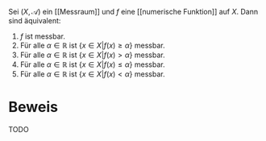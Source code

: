 Sei $(X, \mathcal{A})$ ein [[Messraum]] und $f$ eine [[numerische Funktion]] auf $X$. Dann sind äquivalent:

1. $f$ ist messbar.
2. Für alle $\alpha \in \mathbb{R}$ ist $\{x \in X | f(x) \geq \alpha\}$ messbar.
3. Für alle $\alpha \in \mathbb{R}$ ist $\{x \in X | f(x) > \alpha\}$ messbar.
4. Für alle $\alpha \in \mathbb{R}$ ist $\{x \in X | f(x) \leq \alpha\}$ messbar.
5. Für alle $\alpha \in \mathbb{R}$ ist $\{x \in X | f(x) < \alpha\}$ messbar.

# Beweis

TODO